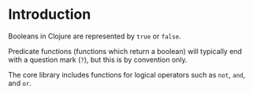 # Introduction

Booleans in Clojure are represented by `true` or `false`.

Predicate functions (functions which return a boolean) will typically end with a question mark (`?`), but this is by convention only.

The core library includes functions for logical operators such as `not`, `and`, and `or`.
